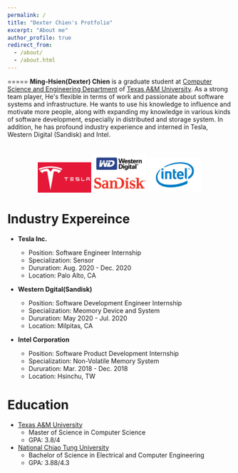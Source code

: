 ```yaml
---
permalink: /
title: "Dexter Chien's Protfolio"
excerpt: "About me"
author_profile: true
redirect_from: 
  - /about/
  - /about.html
---
```


=====
**Ming-Hsien(Dexter) Chien** is a graduate student at   [Computer Science and Engineering Department](https://engineering.tamu.edu/cse/index.html) of [Texas A&M University](https://www.tamu.edu/). As a strong team player, He's flexible in terms of work and passionate about software systems and infrastructure. He wants to use his knowledge to influence and motivate more people, along with expanding my knowledge in various kinds of software development, especially in distributed and storage system. In addition, he has profound industry experience and interned in Tesla, Western Digital (Sandisk) and Intel. 
<style>
.aligncenter {
    text-align: center;
    margin: 35px; 
}
</style>


<p class="aligncenter">
  <img src="images/Symbol-Tesla.jpg" width="120" />
  <img src="images/Western_Digital.jpg" width="120" /> 
  <img src="images/INTEL_LOGO.jpg" width="120" />

</p>


Industry Expereince
======
* **Tesla Inc.** 
    * Position: Software Engineer Internship 
    * Specialization: Sensor
    * Dururation: Aug. 2020 - Dec. 2020
    * Location: Palo Alto, CA

* **Western Dgital(Sandisk)**
    * Position: Software Development Engineer Internship 
    * Specialization: Meomory Device and System
    * Dururation: May 2020 - Jul. 2020
    * Location: Milpitas, CA 
* **Intel Corporation**
    * Position: Software Product Development Internship 
    * Specialization: Non-Volatile Memory System
    * Dururation: Mar. 2018 - Dec. 2018
    * Location: Hsinchu, TW

Education
======
*    [Texas A&M University](https://www.tamu.edu/)
        *    Master of Science in Computer Science  
        *    GPA: 3.8/4
*    [National Chiao Tung University](https://www.nctu.edu.tw/en)
        *    Bachelor of Science in Electrical and Computer Engineering
        *    GPA: 3.88/4.3

